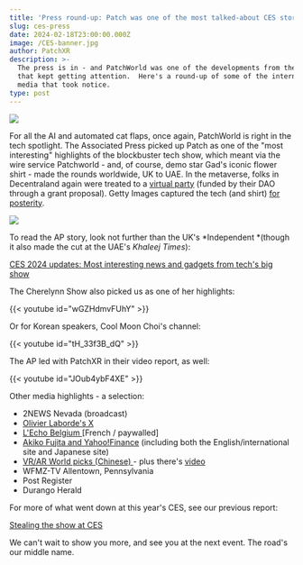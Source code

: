 ```yaml
---
title: 'Press round-up: Patch was one of the most talked-about CES stories'
slug: ces-press
date: 2024-02-18T23:00:00.000Z
image: /CES-banner.jpg
author: PatchXR
description: >-
  The press is in - and PatchWorld was one of the developments from the CES show
  that kept getting attention.  Here's a round-up of some of the international
  media that took notice.
type: post
---
```


![](/CES-banner.jpg)

For all the AI and automated cat flaps, once again, PatchWorld is right in the tech spotlight. The Associated Press picked up Patch as one of the "most interesting" highlights of the blockbuster tech show, which meant via the wire service Patchworld - and, of course, demo star Gad's iconic flower shirt - made the rounds worldwide, UK to UAE. In the metaverse, folks in Decentraland again were treated to a [virtual party](https://decentraland.org/events/event/?id=90385953-056c-4cc8-b0ad-c34b46fb8e9b) (funded by their DAO through a grant proposal). Getty Images captured the tech (and shirt) [for posterity](https://www.gettyimages.ie/search/2/image?events=776087715\&family=editorial\&page=10\&sort=newest).

![](/gad-on-yahoofinance.png)

To read the AP story, look not further than the UK's \*Independent \*(though it also made the cut at the UAE's *Khaleej Times*):

[CES 2024 updates: Most interesting news and gadgets from tech's big show](https://www.independent.co.uk/news/ap-las-vegas-ces-samsung-tvs-b2475217.html)

The Cherelynn Show also picked us as one of her highlights:

{{< youtube id="wGZHdmvFUhY" >}}

Or for Korean speakers, Cool Moon Choi's channel:

{{< youtube id="tH_33f3B_dQ" >}}

The AP led with PatchXR in their video report, as well:

{{< youtube id="JOub4ybF4XE" >}}

Other media highlights - a selection:

* 2NEWS Nevada (broadcast)
* [Olivier Laborde's X](https://twitter.com/labordeolivier/status/1744875495593017481?s=20)
* [L'Echo Belgium ](https://www.lecho.be/entreprises/technologie/ia-voiture-volante-et-petits-belges-au-menu-du-ces-2024/10517838.html)\[French / paywalled]
* [Akiko Fujita and Yahoo!Finance](https://tw.news.yahoo.com/ces-2024-3-biggest-tech-170709893.html) (including both the English/international site and Japanese site)
* [VR/AR World picks (Chinese) ](https://www.vrarworld.cn/xinwenrili/5118.html)- plus there's [video](https://www.vrarworld.cn/shipin/5149.html)
* WFMZ-TV Allentown, Pennsylvania
* Post Register
* Durango Herald

For more of what went down at this year's CES, see our previous report:

[Stealing the show at CES](https://patchxr.com/blog/ces-2024-wrap/)

We can't wait to show you more, and see you at the next event. The road's our middle name.
